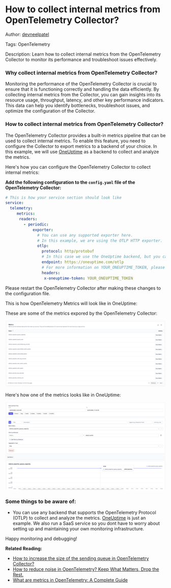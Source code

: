# How to collect internal metrics from OpenTelemetry Collector?

Author: [devneelpatel](https://www.github.com/devneelpatel)

Tags: OpenTelemetry

Description: Learn how to collect internal metrics from the OpenTelemetry Collector to monitor its performance and troubleshoot issues effectively.

### Why collect internal metrics from OpenTelemetry Collector?

Monitoring the performance of the OpenTelemetry Collector is crucial to ensure that it is functioning correctly and handling the data efficiently. By collecting internal metrics from the Collector, you can gain insights into its resource usage, throughput, latency, and other key performance indicators. This data can help you identify bottlenecks, troubleshoot issues, and optimize the configuration of the Collector.

### How to collect internal metrics from OpenTelemetry Collector?

The OpenTelemetry Collector provides a built-in metrics pipeline that can be used to collect internal metrics. To enable this feature, you need to configure the Collector to export metrics to a backend of your choice. In this example, we will use [OneUptime](https://oneuptime.com) as a backend to collect and analyze the metrics.

Here's how you can configure the OpenTelemetry Collector to collect internal metrics:

**Add the following configuration to the `config.yaml` file of the OpenTelemetry Collector:**

```yaml
# This is how your service section should look like
service:
  telemetry:
     metrics:
      readers:
        - periodic:
            exporter:
              # You can use any supported exporter here. 
              # In this example, we are using the OTLP HTTP exporter.
              otlp:
                protocol: http/protobuf
                # In this case we use the OneUptime backend, but you can use any other backend that supports OTLP.
                endpoint: https://oneuptime.com/otlp
                # For more information on YOUR_ONEUPTIME_TOKEN, please refer to the OneUptime documentation here: https://oneuptime.com/docs/telemetry/open-telemetry
                headers:
                 x-oneuptime-token: YOUR_ONEUPTIME_TOKEN
```

Please restart the OpenTelemetry Collector after making these changes to the configuration file.

This is how OpenTelemetry Metrics will look like in OneUptime:

These are some of the metrics expored by the OpenTelemetry Collector:

![metric-list](./metrics-list.png)

Here's how one of the metrics looks like in OneUptime:

![metric-details](./metric-details.png)


### Some things to be aware of:

- You can use any backend that supports the OpenTelemetry Protocol (OTLP) to collect and analyze the metrics. [OneUptime](https://oneuptime.com) is just an example. We also run a SaaS service so you dont have to worry about setting up and maintaining your own monitoring infrastructure.

Happy monitoring and debugging!

**Related Reading:**

- [How to increase the size of the sending queue in OpenTelemetry Collector?](https://oneuptime.com/blog/post/2025-01-20-increase-size-of-open-telemetry-collector-queue/view)
- [How to reduce noise in OpenTelemetry? Keep What Matters, Drop the Rest.](https://oneuptime.com/blog/post/2025-08-25-how-to-reduce-noise-in-opentelemetry/view)
- [What are metrics in OpenTelemetry: A Complete Guide](https://oneuptime.com/blog/post/2025-08-26-what-are-metrics-in-opentelemetry/view)